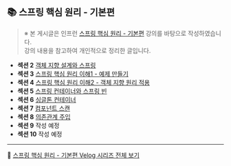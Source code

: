 ## 📚 스프링 핵심 원리 - 기본편

> ※ 본 게시글은 인프런 [스프링 핵심 원리 - 기본편](https://www.inflearn.com/course/%EC%8A%A4%ED%94%84%EB%A7%81-%ED%95%B5%EC%8B%AC-%EC%9B%90%EB%A6%AC-%EA%B8%B0%EB%B3%B8%ED%8E%B8/dashboard) 강의를 바탕으로 작성하였습니다.  
> 강의 내용을 참고하여 개인적으로 정리한 글입니다.

- **섹션 2**  [객체 지향 설계와 스프링](https://velog.io/@gyngxn_/%EC%9D%B8%ED%94%84%EB%9F%B0-%EC%8A%A4%ED%94%84%EB%A7%81-%ED%95%B5%EC%8B%AC%EC%9B%90%EB%A6%AC-%EA%B8%B0%EB%B3%B8%ED%8E%B8)
- **섹션 3**  [스프링 핵심 원리 이해1 - 예제 만들기](https://velog.io/@gyngxn_/%EC%9D%B8%ED%94%84%EB%9F%B0-%EC%8A%A4%ED%94%84%EB%A7%81-%ED%95%B5%EC%8B%AC%EC%9B%90%EB%A6%AC-%EA%B8%B0%EB%B3%B8%ED%8E%B8-%ED%95%B5%EC%8B%AC-%EC%9B%90%EB%A6%AC-%EC%9D%B4%ED%95%B41)
- **섹션 4**  [스프링 핵심 원리 이해2 - 객체 지향 원리 적용](https://velog.io/@gyngxn_/%EA%B0%9D%EC%B2%B4%EC%A7%80%ED%96%A5%EC%9B%90%EB%A6%AC%EC%A0%81%EC%9A%A9)
- **섹션 5**  [스프링 컨테이너와 스프링 빈](https://velog.io/@gyngxn_/%EC%9D%B8%ED%94%84%EB%9F%B0-%EC%8A%A4%ED%94%84%EB%A7%81-%ED%95%B5%EC%8B%AC%EC%9B%90%EB%A6%AC-%EA%B8%B0%EB%B3%B8%ED%8E%B8-%EC%8A%A4%ED%94%84%EB%A7%81-%EC%BB%A8%ED%85%8C%EC%9D%B4%EB%84%88%EC%99%80-%EB%B9%88)
- **섹션 6**  [싱글톤 컨테이너](https://velog.io/@gyngxn_/%EC%9D%B8%ED%94%84%EB%9F%B0-%EC%8A%A4%ED%94%84%EB%A7%81-%ED%95%B5%EC%8B%AC%EC%9B%90%EB%A6%AC-%EA%B8%B0%EB%B3%B8%ED%8E%B8-%EC%8B%B1%EA%B8%80%ED%86%A4-%EC%BB%A8%ED%85%8C%EC%9D%B4%EB%84%88)
- **섹션 7**  [컴포넌트 스캔](https://velog.io/@gyngxn_/%EC%9D%B8%ED%94%84%EB%9F%B0-%EC%8A%A4%ED%94%84%EB%A7%81-%ED%95%B5%EC%8B%AC%EC%9B%90%EB%A6%AC-%EA%B8%B0%EB%B3%B8%ED%8E%B8-%EC%BB%B4%ED%8F%AC%EB%84%8C%ED%8A%B8-%EC%8A%A4%EC%BA%94)
- **섹션 8**  [의존관계 주입](https://velog.io/@gyngxn_/%EC%9D%B8%ED%94%84%EB%9F%B0-%EC%8A%A4%ED%94%84%EB%A7%81-%ED%95%B5%EC%8B%AC%EC%9B%90%EB%A6%AC-%EA%B8%B0%EB%B3%B8%ED%8E%B8-%EC%9D%98%EC%A1%B4%EA%B4%80%EA%B3%84-%EC%9E%90%EB%8F%99-%EC%A3%BC%EC%9E%85)
- **섹션 9**  작성 예정
- **섹션 10**  작성 예정

---

📌 [스프링 핵심 원리 - 기본편 Velog 시리즈 전체 보기](https://velog.io/@gyngxn_/series/스프링핵심원리-기본편)
